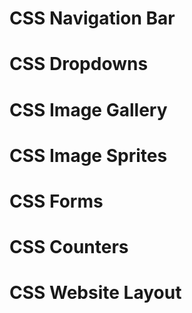 
# CSS Navigation Bar

# CSS Dropdowns

# CSS Image Gallery

# CSS Image Sprites

# CSS Forms

# CSS Counters

# CSS Website Layout